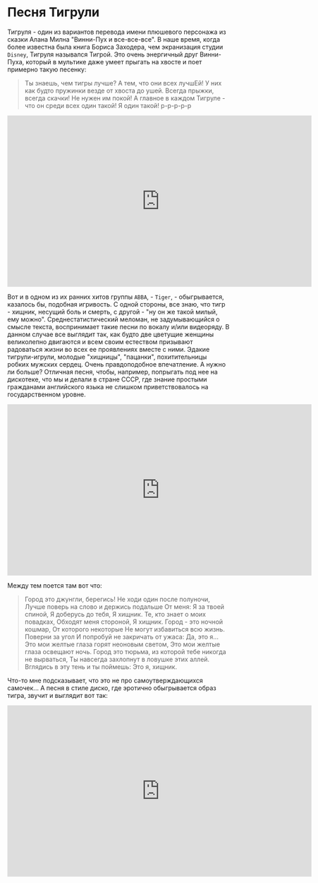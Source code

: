 # Песня Тигрули

Тигруля - один из вариантов перевода имени плюшевого персонажа из сказки Алана Милна "Винни-Пух и все-все-все". В наше время, когда более известна была книга Бориса Заходера, чем экранизация студии `Disney`, Тигруля назывался Тигрой. Это очень энергичный друг Винни-Пуха, который в мультике даже умеет прыгать на хвосте и поет примерно такую песенку:

> Ты знаешь, чем тигры лучше?
А тем, что они всех лучшЕй!
У них как будто пружинки
везде от хвоста до ушей.
Всегда прыжки, всегда скачки!
Не нужен им покой!
А главное в каждом Тигруле -
что он среди всех один такой!
Я один такой!
р-р-р-р-р

<iframe width="690" height="388" src="https://www.youtube.com/embed/wIvGOL6_Vz4" title="Тигруля прыгает на хвосте" frameborder="0" allow="accelerometer; autoplay; clipboard-write; encrypted-media; gyroscope; picture-in-picture; web-share" allowfullscreen></iframe>

Вот и в одном из их ранних хитов группы `ABBA`, - `Tiger`, - обыгрывается, казалось бы, подобная игривость. С одной стороны, все знаю, что тигр - хищник, несущий боль и смерть, с другой - "ну он же такой милый, ему можно". Среднестатистический меломан, не задумывающийся о смысле текста, воспринимает такие песни по вокалу и/или видеоряду. В данном случае все выглядит так, как будто две цветущие женщины великолепно двигаются и всем своим естеством призывают радоваться жизни во всех ее проявлениях вместе с ними. Эдакие тигрули-игрули, молодые "хищницы", "пацанки", похитительницы робких мужских сердец. Очень правдоподобное впечатление. А нужно ли больше? Отличная песня, чтобы, например, попрыгать под нее на дискотеке, что мы и делали в стране СССР, где знание простыми гражданами английского языка не слишком приветствовалось на государственном уровне. 

<iframe width="690" height="388" src="https://www.youtube.com/embed/wWQ7wrPyUe0" title="ABBA - Tiger" frameborder="0" allow="accelerometer; autoplay; clipboard-write; encrypted-media; gyroscope; picture-in-picture; web-share" allowfullscreen></iframe>

Между тем поется там вот что:

> Город это джунгли, берегись!
Не ходи один после полуночи,
Лучше поверь на слово и держись подальше
От меня:
Я за твоей спиной,
Я доберусь до тебя,
Я хищник.
Те, кто знает о моих повадках,
Обходят меня стороной,
Я хищник.
Город - это ночной кошмар,
От которого некоторые 
Не могут избавиться всю жизнь.
Поверни за угол 
И попробуй не закричать от ужаса:
Да, это я...
Это мои желтые глаза горят неоновым светом,
Это мои желтые глаза освещают ночь.
Город это тюрьма, из которой тебе никогда не вырваться,
Ты навсегда захлопнут в ловушке этих аллей.
Вглядись в эту тень и ты поймешь:
Это я, хищник.

Что-то мне подсказывает, что это не про самоутверждающихся самочек...
А песня в стиле диско, где эротично обыгрывается образ тигра, звучит и выглядит вот так:

<iframe width="690" height="388" src="https://www.youtube.com/embed/5fS6VeXw2Tk" title="Tiger Baby - Silver Convention - HQ/HD" frameborder="0" allow="accelerometer; autoplay; clipboard-write; encrypted-media; gyroscope; picture-in-picture; web-share" allowfullscreen></iframe>
